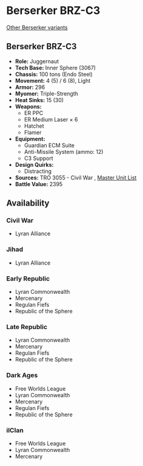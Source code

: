 # Berserker BRZ-C3 

[Other Berserker variants](../berserker.md) 

## Berserker BRZ-C3 

- **Role:** Juggernaut 
- **Tech Base:** Inner Sphere (3067) 
- **Chassis:** 100 tons (Endo Steel) 
- **Movement:** 4 (5) / 6 (8), Light 
- **Armor:** 296 
- **Myomer:** Triple-Strength 
- **Heat Sinks:** 15 (30) 
- **Weapons:** 
  - ER PPC 
  - ER Medium Laser × 6 
  - Hatchet 
  - Flamer 
- **Equipment:** 
  - Guardian ECM Suite 
  - Anti-Missile System (ammo: 12) 
  - C3 Support 
- **Design Quirks:** 
  - Distracting 
- **Sources:** TRO 3055 - Civil War , [Master Unit List](http://masterunitlist.info/Unit/Details/331) 
- **Battle Value:** 2395 

## Availability 

### Civil War 

- Lyran Alliance 

### Jihad 

- Lyran Alliance 

### Early Republic 

- Lyran Commonwealth 
- Mercenary 
- Regulan Fiefs 
- Republic of the Sphere 

### Late Republic 

- Lyran Commonwealth 
- Mercenary 
- Regulan Fiefs 
- Republic of the Sphere 

### Dark Ages 

- Free Worlds League 
- Lyran Commonwealth 
- Mercenary 
- Regulan Fiefs 
- Republic of the Sphere 

### ilClan 

- Free Worlds League 
- Lyran Commonwealth 
- Mercenary 

